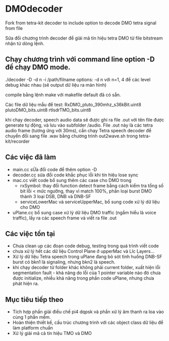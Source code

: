 # DMOdecoder
Fork from tetra-kit decoder to include option to decode DMO tetra signal from file 

Sửa đổi chương trình decoder để giải mã tín hiệu tetra DMO từ file bitstream nhận từ dòng lệnh.

## Chạy chương trình với command line option -D để chạy DMO mode.
./decoder -D -d n -i /path/filname
options:  -d n với n=1, 4 để các level debug khác nhau (sẽ output dữ liệu ra màn hình)

compile bằng lệnh make với makefile default đã có sẵn.

Các file dữ liệu mẫu để test:
RxDMO_pluto_390mhz_s36kBit.uint8
plutoDMO_bits.uint8
rtlsdrTMO_bits.uint8

khi chạy decoder, speech audio data sẽ được ghi ra file .out với tên file được generate tự động, và lưu vào subfolder /audio. 
File .out này là các tetra audio frame (tương ứng với 30ms), cần chạy Tetra speech decoder để chuyển đổi sang file .wav bằng chương trình out2wave.sh trong tetra-kit/recorder

## Các việc đã làm
- main.cc sỬa đổi code để thêm option -D
- decoder.cc sửa đổi code khắc phục lỗi khi tín hiệu lose sync
- mac.cc viết code bổ sung thêm các case cho DMO trong
    + rxSymbol: thay đổi function detect frame bằng cách kiểm tra tổng số bit lỗi < mức ngưỡng, thay vì match 100%, phân loại burst DMO
      thành 3 loại DSB, DNB và DNB-SF 
    + serviceLowerMac và serviceUpperMac, bổ sung code xử lý dữ liệu cho DMO
- uPlane.cc bổ sung case xử lý dữ liệu DMO traffic (ngầm hiểu là voice traffic), lấy ra các speech frame và viết ra file .out

## Các việc tồn tại 
- Chưa clean up các đoạn code debug, testing trong quá trình viết code
- chưa xử lý hết các dữ liệu Control Plane ở upperMac và Llc Layers...
- Xử lý dữ liệu Tetra speech trong uPlane đang bỏ sót tình huống DNB-SF burst có bkn1 là signaling, nhưng bkn2 là speech.
- khi chạy decoder từ folder khác không phải current folder, xuất hiện lỗi segmentation fault - khả năng do lỗi của 1 pointer variable nào đó chưa được initialize, nhiều khả năng trong phần code uPlane, nhưng chưa phát hiện ra.

## Mục tiêu tiếp theo 
- Tích hợp phần giải điều chế pi4 dqpsk và phần xử lý âm thanh ra loa vào cùng 1 phần mềm.
- Hoàn thiện thiết kế, cấu trúc chương trình với các object class dữ liệu để làm platform chuẩn  
- Xử lý giải mã cả tín hiệu TMO và DMO 


